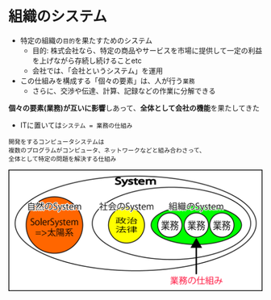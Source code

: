 # 組織のシステム

* 特定の組織の`目的`を果たすためのシステム
    * 目的: 株式会社なら、特定の商品やサービスを市場に提供して一定の利益を上げながら存続し続けることetc
    * 会社では、「会社というシステム」を運用
* この仕組みを構成する「個々の要素」は、人が行う`業務`
    * さらに、交渉や伝達、計算、記録などの作業に分解できる

**個々の要素(業務)**が**互いに影響**しあって、**全体として会社の機能**を果たしてきた

* ITに置いては`システム = 業務の仕組み`

```text
開発をするコンピュータシステムは
複数のプログラムがコンピュータ、ネットワークなどと組み合わさって、
全体として特定の問題を解決する仕組み
```

![system_02](image/system_02.png)

